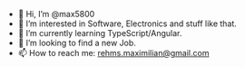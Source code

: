 - 👋 Hi, I’m @max5800
- 👀 I’m interested in Software, Electronics and stuff like that. 
- 🌱 I’m currently learning TypeScript/Angular.
- 💞️ I’m looking to find a new Job.
- 📫 How to reach me: rehms.maximilian@gmail.com

<!---
max5800/max5800 is a ✨ special ✨ repository because its `README.md` (this file) appears on your GitHub profile.
You can click the Preview link to take a look at your changes.
--->
